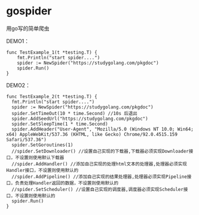# gospider
用go写的简单爬虫

DEMO1：

    func TestExample_1(t *testing.T) {
        fmt.Println("start spider....")
        spider := NewSpider("https://studygolang.com/pkgdoc")
        spider.Run()
    }

DEMO2：

    func TestExample_2(t *testing.T) {
      fmt.Println("start spider....")
      spider := NewSpider("https://studygolang.com/pkgdoc")
      spider.SetTimeOut(10 * time.Second) //10s 后退出
      spider.AddSeedUrl("https://studygolang.com/pkgdoc")
      spider.SetSleepTime(1 * time.Second)
      spider.AddHeader("User-Agent", "Mozilla/5.0 (Windows NT 10.0; Win64; x64) AppleWebKit/537.36 (KHTML, like Gecko) Chrome/92.0.4515.159 Safari/537.36")
      spider.SetGoroutines(1)
      //spider.SetDownloader() //设置自己实现的下载器,下载器必须实现Downloader接口，不设置则使用默认下载器
      //spider.AddHandler() //添加自己实现的处理html文本的处理器,处理器必须实现Handler接口，不设置则使用默认的
      //spider.AddPipeline() //添加自己实现的结果处理器,处理器必须实现Pipeline接口，负责处理Handler返回的数据，不设置则使用默认的
      //spider.SetScheduler() //设置自己实现的调度器,调度器必须实现Scheduler接口，不设置则使用默认的
      spider.Run()
    }


